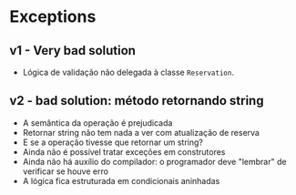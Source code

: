 # Exceptions

## v1 - Very bad solution
- Lógica de validação não delegada à classe `Reservation`.

## v2 - bad solution: método retornando string
- A semântica da operação é prejudicada
- Retornar string não tem nada a ver com atualização de reserva
- E se a operação tivesse que retornar um string?
- Ainda não é possível tratar exceções em construtores
- Ainda não há auxílio do compilador: o programador deve "lembrar" de verificar se houve
erro
- A lógica fica estruturada em condicionais aninhadas